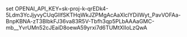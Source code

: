 set OPENAI_API_KEY=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